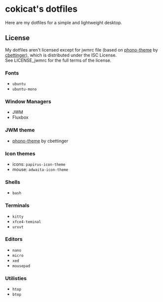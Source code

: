 # cokicat's dotfiles

Here are my dotfiles for a simple and lightweight desktop.

## License
My dotfiles aren't licensed except for jwmrc file (based on [phono-theme](https://github.com/cbettinger/phono-theme) by [cbettinger](https://github.com/cbettinger/)), which is distributed under the ISC License.  
See LICENSE_jwmrc for the full terms of the license.

### Fonts
- `ubuntu`
- `ubuntu-mono`

### Window Managers
- JWM
- Fluxbox

### JWM theme
- [phono-theme](https://github.com/cbettinger/phono-theme) by cbettinger

### Icon themes
- icons: `papirus-icon-theme`
- mouse: `adwaita-icon-theme`

### Shells
- `bash`

### Terminals
- `kitty`
- `xfce4-teminal`
- `urxvt`

### Editors
- `nano`
- `micro`
- `xed`
- `mousepad`

### Utilisties
- `htop`
- `btop`
